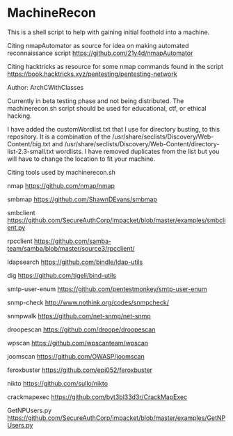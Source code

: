 # MachineRecon
This is a shell script to help with gaining initial foothold into a machine.

Citing nmapAutomator as source for idea on making automated reconnaissance script
https://github.com/21y4d/nmapAutomator

Citing hacktricks as resource for some nmap commands found in the script 
https://book.hacktricks.xyz/pentesting/pentesting-network

Author: ArchCWithClasses

Currently in beta testing phase and not being distributed. The machinerecon.sh script should be used for educational, ctf, or ethical hacking.

I have added the customWordlist.txt that I use for directory busting, to this repository. It is a combination of the /usr/share/seclists/Discovery/Web-Content/big.txt and /usr/share/seclists/Discovery/Web-Content/directory-list-2.3-small.txt wordlists. I have removed duplicates from the list but you will have to change the location to fit your machine. 

Citing tools used by machinerecon.sh

nmap
https://github.com/nmap/nmap

smbmap
https://github.com/ShawnDEvans/smbmap

smbclient
https://github.com/SecureAuthCorp/impacket/blob/master/examples/smbclient.py

rpcclient
https://github.com/samba-team/samba/blob/master/source3/rpcclient/

ldapsearch
https://github.com/bindle/ldap-utils

dig
https://github.com/tigeli/bind-utils

smtp-user-enum
https://github.com/pentestmonkey/smtp-user-enum

snmp-check
http://www.nothink.org/codes/snmpcheck/

snmpwalk
https://github.com/net-snmp/net-snmp

droopescan
https://github.com/droope/droopescan

wpscan
https://github.com/wpscanteam/wpscan

joomscan
https://github.com/OWASP/joomscan

feroxbuster
https://github.com/epi052/feroxbuster

nikto
https://github.com/sullo/nikto

crackmapexec
https://github.com/byt3bl33d3r/CrackMapExec

GetNPUsers.py
https://github.com/SecureAuthCorp/impacket/blob/master/examples/GetNPUsers.py
